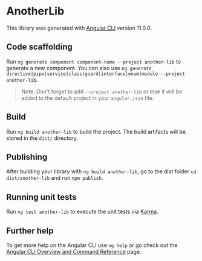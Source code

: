 # AnotherLib

This library was generated with [Angular CLI](https://github.com/angular/angular-cli) version 11.0.0.

## Code scaffolding

Run `ng generate component component-name --project another-lib` to generate a new component. You can also use `ng generate directive|pipe|service|class|guard|interface|enum|module --project another-lib`.
> Note: Don't forget to add `--project another-lib` or else it will be added to the default project in your `angular.json` file. 

## Build

Run `ng build another-lib` to build the project. The build artifacts will be stored in the `dist/` directory.

## Publishing

After building your library with `ng build another-lib`, go to the dist folder `cd dist/another-lib` and run `npm publish`.

## Running unit tests

Run `ng test another-lib` to execute the unit tests via [Karma](https://karma-runner.github.io).

## Further help

To get more help on the Angular CLI use `ng help` or go check out the [Angular CLI Overview and Command Reference](https://angular.io/cli) page.
